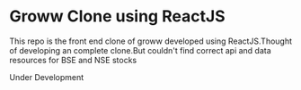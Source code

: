 # Groww Clone using ReactJS

This repo is the front end clone of groww developed using ReactJS.Thought of developing an complete clone.But couldn't find correct api and data resources for BSE and NSE stocks

Under Development